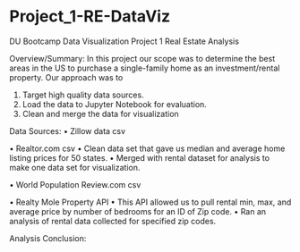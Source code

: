 # Project_1-RE-DataViz
DU Bootcamp Data Visualization Project 1 Real Estate Analysis

Overview/Summary:
In this project our scope was to determine the best areas in the US to purchase a single-family home as an investment/rental property. Our approach was to 
1.	Target high quality data sources.
2.	Load the data to Jupyter Notebook for evaluation.
3.	Clean and merge the data for visualization

Data Sources:
•	Zillow data csv

•	Realtor.com csv
    •	Clean data set that gave us median and average home listing prices for 50 states.
    •	Merged with rental dataset for analysis to make one data set for visualization. 

•	World Population Review.com csv

•	Realty Mole Property API
    •	This API allowed us to pull rental min, max, and average price by number of bedrooms for an ID of Zip code.
    •	Ran an analysis of rental data collected for specified zip codes.

Analysis Conclusion:
